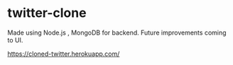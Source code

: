 # twitter-clone
Made using Node.js , MongoDB for backend.
Future improvements coming to UI.

https://cloned-twitter.herokuapp.com/


